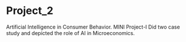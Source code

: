 # Project_2
Artificial Intelligence in Consumer Behavior.
MINI Project-I Did two case study and depicted the role of AI in Microeconomics.
